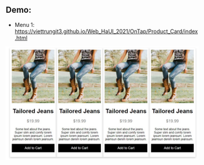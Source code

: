 ## Demo:

* Menu 1: https://viettrungit3.github.io/Web_HaUI_2021/OnTap/Product_Card/index.html

![This is a alt text.](./demo.jpg)